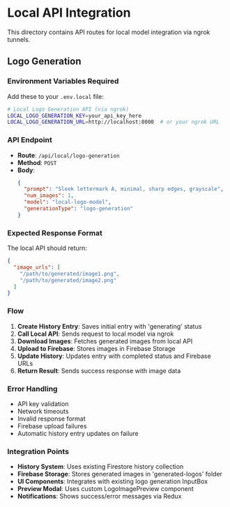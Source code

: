 # Local API Integration

This directory contains API routes for local model integration via ngrok tunnels.

## Logo Generation

### Environment Variables Required

Add these to your `.env.local` file:

```bash
# Local Logo Generation API (via ngrok)
LOCAL_LOGO_GENERATION_KEY=your_api_key_here
LOCAL_LOGO_GENERATION_URL=http://localhost:8000  # or your ngrok URL
```

### API Endpoint

- **Route**: `/api/local/logo-generation`
- **Method**: `POST`
- **Body**:
  ```json
  {
    "prompt": "Sleek lettermark A, minimal, sharp edges, grayscale",
    "num_images": 1,
    "model": "local-logo-model",
    "generationType": "logo-generation"
  }
  ```

### Expected Response Format

The local API should return:
```json
{
  "image_urls": [
    "/path/to/generated/image1.png",
    "/path/to/generated/image2.png"
  ]
}
```

### Flow

1. **Create History Entry**: Saves initial entry with 'generating' status
2. **Call Local API**: Sends request to local model via ngrok
3. **Download Images**: Fetches generated images from local API
4. **Upload to Firebase**: Stores images in Firebase Storage
5. **Update History**: Updates entry with completed status and Firebase URLs
6. **Return Result**: Sends success response with image data

### Error Handling

- API key validation
- Network timeouts
- Invalid response format
- Firebase upload failures
- Automatic history entry updates on failure

### Integration Points

- **History System**: Uses existing Firestore history collection
- **Firebase Storage**: Stores generated images in 'generated-logos' folder
- **UI Components**: Integrates with existing logo generation InputBox
- **Preview Modal**: Uses custom LogoImagePreview component
- **Notifications**: Shows success/error messages via Redux
